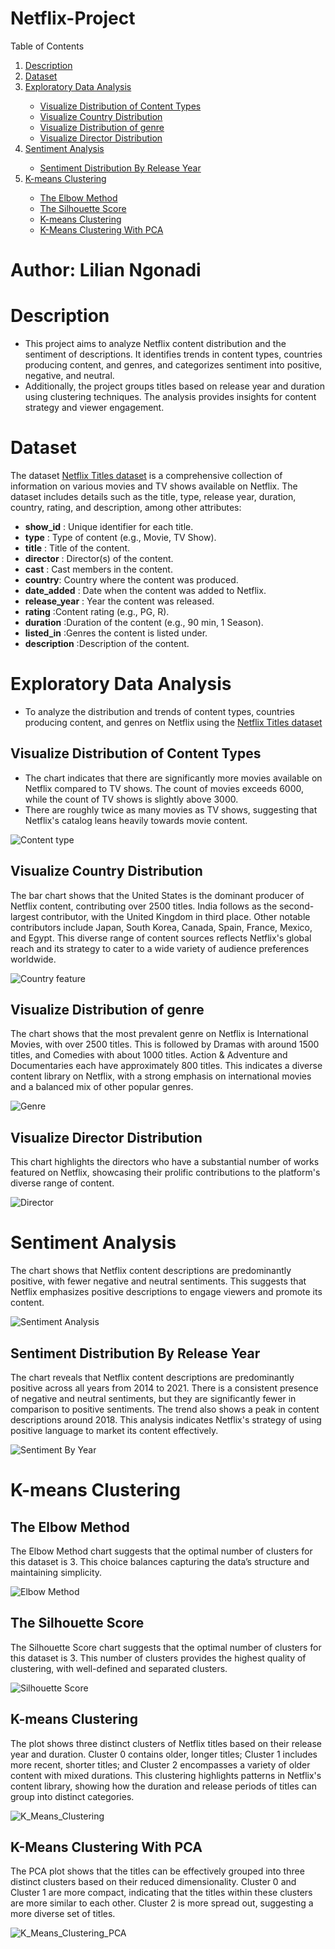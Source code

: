 # Netflix-Project
<!-- About The Project -->

<a name="readme-top"></a>

<!-- TABLE OF CONTENTS -->


<summary>Table of Contents</summary>
<ol>
  <li><a href="#description">Description</a></li>
  <li><a href="#dataset">Dataset</a></li>
  <li><a href="#exploratory-data-analysis">Exploratory Data Analysis</a></li>
  <ul>
    <li><a href="#visualize-distribution-of-content-types">Visualize Distribution of Content Types</a></li>
    <li><a href="#visualize-country-distribution">Visualize Country Distribution</a></li>
    <li><a href="#visualize-distribution-of-genre">Visualize Distribution of genre</a></li>
    <li><a href="#visualize-director-distribution">Visualize Director Distribution</a></li>
  </ul>
  <li><a href="#sentiment-analysis">Sentiment Analysis</a></li>
  <ul>
    <li><a href="#sentiment-distribution-by-release-year">Sentiment Distribution By Release Year</a></li>
  </ul>
  <li><a href="#k-means-clustering">K-means Clustering</a></li>
  <ul>
    <li><a href="#the-elbow-method">The Elbow Method</a></li>
    <li><a href="#the-silhouette-score">The Silhouette Score</a></li>
    <li><a href="#k-means-clustering">K-means Clustering</a></li>
    <li><a href="#k-means-clustering-with-pca">K-Means Clustering With PCA</a></li>
  </ul>
</ol>


# Author: Lilian Ngonadi

# Description

- This project aims to analyze Netflix content distribution and the sentiment of descriptions. It identifies trends in content types, countries producing content, and genres, and categorizes sentiment into positive, negative, and neutral.
- Additionally, the project groups titles based on release year and duration using clustering techniques. The analysis provides insights for content strategy and viewer engagement.

# Dataset

The dataset [Netflix  Titles dataset](https://www.kaggle.com/datasets/shivamb/netflix-shows?resource=download&select=netflix_titles.csv) is a comprehensive collection of information on various movies and TV shows available on Netflix. The dataset includes details such as the title, type, release year, duration, country, rating, and description, among other attributes:

- **show_id** :  Unique identifier for each title.
- **type** : Type of content (e.g., Movie, TV Show).
- **title** : Title of the content.
- **director** : Director(s) of the content.
- **cast** : Cast members in the content.
- **country**: Country where the content was produced.
- **date_added** : Date when the content was added to Netflix.
- **release_year** : Year the content was released.
- **rating** :Content rating (e.g., PG, R).
- **duration** :Duration of the content (e.g., 90 min, 1 Season).
- **listed_in** :Genres the content is listed under.
- **description** :Description of the content.

# Exploratory Data Analysis
* To analyze the distribution and trends of content types, countries producing content, and genres on Netflix using the [Netflix  Titles dataset](https://www.kaggle.com/datasets/shivamb/netflix-shows?resource=download&select=netflix_titles.csv)
## Visualize Distribution of Content Types
- The chart indicates that there are significantly more movies available on Netflix compared to TV shows. The count of movies exceeds 6000, while the count of TV shows is slightly above 3000.
- There are roughly twice as many movies as TV shows, suggesting that Netflix's catalog leans heavily towards movie content.

![Content type](Contenttype.png "Content type")

## Visualize Country Distribution

The bar chart shows that the United States is the dominant producer of Netflix content, contributing over 2500 titles. India follows as the second-largest contributor, with the United Kingdom in third place. Other notable contributors include Japan, South Korea, Canada, Spain, France, Mexico, and Egypt. This diverse range of content sources reflects Netflix's global reach and its strategy to cater to a wide variety of audience preferences worldwide.

![ Country feature](Countryfeature.png "Country feature")

## Visualize Distribution of genre

The  chart shows that the most prevalent genre on Netflix is International Movies, with over 2500 titles. This is followed by Dramas with around 1500 titles, and Comedies with about 1000 titles. Action & Adventure and Documentaries each have approximately 800 titles. This indicates a diverse content library on Netflix, with a strong emphasis on international movies and a balanced mix of other popular genres.

![Genre](genre.png "Genre")

## Visualize Director Distribution

This chart highlights the directors who have a substantial number of works featured on Netflix, showcasing their prolific contributions to the platform's diverse range of content.

![Director](director.png "Director")

# Sentiment Analysis

The chart shows that Netflix content descriptions are predominantly positive, with fewer negative and neutral sentiments. This suggests that Netflix emphasizes positive descriptions to engage viewers and promote its content.

![Sentiment Analysis](SentimentAnalysis.png "Sentiment Analysis")

## Sentiment Distribution By Release Year


The chart reveals that Netflix content descriptions are predominantly positive across all years from 2014 to 2021. There is a consistent presence of negative and neutral sentiments, but they are significantly fewer in comparison to positive sentiments. The trend also shows a peak in content descriptions around 2018. This analysis indicates Netflix's strategy of using positive language to market its content effectively.

![Sentiment By Year](Sentiment_by_year.png "Sentiment By Year")

# K-means Clustering


## The Elbow Method 

The Elbow Method chart suggests that the optimal number of clusters for this dataset is 3. This choice balances capturing the data’s structure and maintaining simplicity.

![Elbow Method](Elbowmethod.png "Elbow Method")

## The Silhouette Score 

The Silhouette Score chart suggests that the optimal number of clusters for this dataset is 3. This number of clusters provides the highest quality of clustering, with well-defined and separated clusters.

![Silhouette Score](Silhouettescore.png "Silhouette Score")

## K-means Clustering

The plot shows three distinct clusters of Netflix titles based on their release year and duration. Cluster 0 contains older, longer titles; Cluster 1 includes more recent, shorter titles; and Cluster 2 encompasses a variety of older content with mixed durations. This clustering highlights patterns in Netflix's content library, showing how the duration and release periods of titles can group into distinct categories.

![ K_Means_Clustering]( K_means_clustering.png "K_Means_Clustering")

## K-Means Clustering With PCA

The PCA plot shows that the titles can be effectively grouped into three distinct clusters based on their reduced dimensionality. Cluster 0 and Cluster 1 are more compact, indicating that the titles within these clusters are more similar to each other. Cluster 2 is more spread out, suggesting a more diverse set of titles.

![K_Means_Clustering_PCA](K_means_clustering_PCA.png "K_means_Clustering_PCA")


